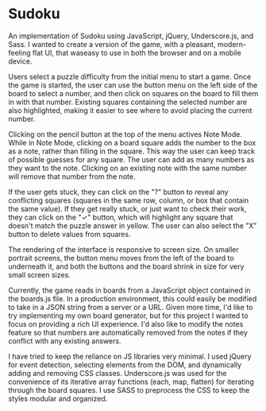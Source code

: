 Sudoku
=======

An implementation of Sudoku using JavaScript, jQuery, Underscore.js, and Sass. I wanted to create a version of the game, with a pleasant, modern-feeling flat UI, that waseasy to use in both the browser and on a mobile device.

Users select a puzzle difficulty from the initial menu to start a game. Once the game is started, the user can use the button menu on the left side of the board to select a number, and then click on squares on the board to fill them in with that number. Existing squares containing the selected number are also highlighted, making it easier to see where to avoid placing the current number.

Clicking on the pencil button at the top of the menu actives Note Mode. While in Note Mode, clicking on a board square adds the number to the box as a note, rather than filling in the square. This way the user can keep track of possible guesses for any square. The user can add as many numbers as they want to the note. Clicking on an existing note with the same number will remove that number from the note.

If the user gets stuck, they can click on the "?" button to reveal any conflicting squares (squares in the same row, column, or box that contain the same value). If they get really stuck, or just want to check their work, they can click on the "&#x2713;" button, which will highlight any square that doesn't match the puzzle answer in yellow. The user can also select the "X" button to delete values from squares.

The rendering of the interface is responsive to screen size. On smaller portrait screens, the button menu moves from the left of the board to underneath it, and both the buttons and the board shrink in size for very small screen sizes.

Currently, the game reads in boards from a JavaScript object contained in the boards.js file. In a production environment, this could easily be modified to take in a JSON string from a server or a URL. Given more time, I'd like to try implementing my own board generator, but for this project I wanted to focus on providing a rich UI experience. I'd also like to modify the notes feature so that numbers are automatically removed from the notes if they conflict with any existing answers.

I have tried to keep the reliance on JS libraries very minimal. I used jQuery for event detection, selecting elements from the DOM, and dynamically adding and removing CSS classes. Underscore.js was used for the convenience of its iterative array functions (each, map, flatten) for iterating through the board squares. I use SASS to preprocess the CSS to keep the styles modular and organized.  

